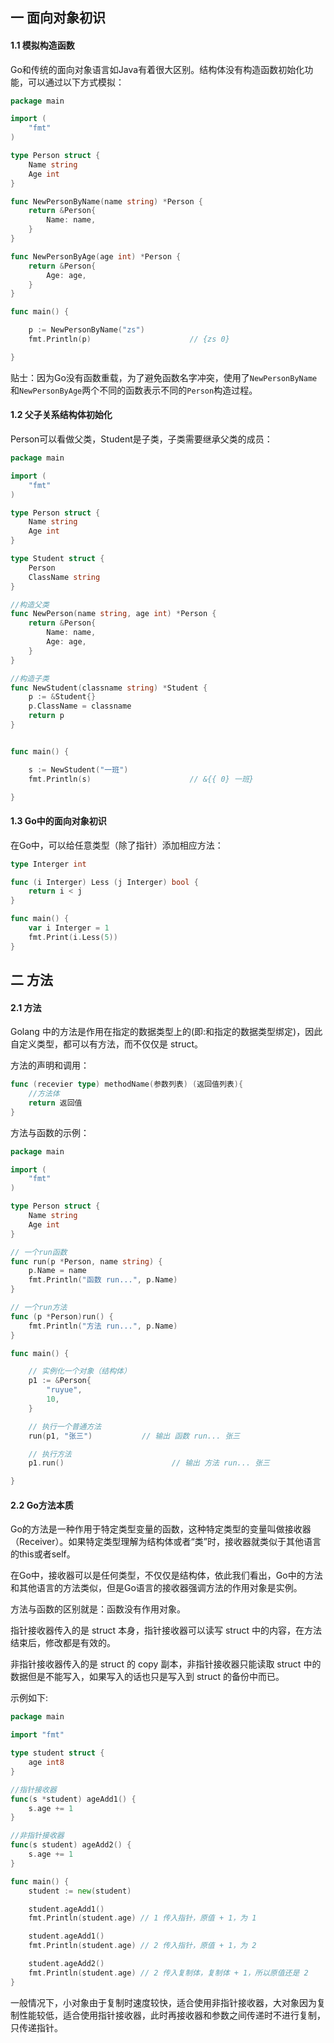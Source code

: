 ## 一 面向对象初识

#### 1.1 模拟构造函数

Go和传统的面向对象语言如Java有着很大区别。结构体没有构造函数初始化功能，可以通过以下方式模拟：
```go
package main

import (
	"fmt"
)

type Person struct {
	Name string
	Age int
}

func NewPersonByName(name string) *Person {
	return &Person{
		Name: name,
	}
}

func NewPersonByAge(age int) *Person {
	return &Person{
		Age: age,
	}
}

func main() {

	p := NewPersonByName("zs")
	fmt.Println(p)						// {zs 0}

}
```

贴士：因为Go没有函数重载，为了避免函数名字冲突，使用了`NewPersonByName`和`NewPersonByAge`两个不同的函数表示不同的`Person`构造过程。

#### 1.2 父子关系结构体初始化

Person可以看做父类，Student是子类，子类需要继承父类的成员：
```go
package main

import (
	"fmt"
)

type Person struct {
	Name string
	Age int
}

type Student struct {
	Person
	ClassName string
}

//构造父类
func NewPerson(name string, age int) *Person {
	return &Person{
		Name: name,
		Age: age,
	}
}

//构造子类
func NewStudent(classname string) *Student {
	p := &Student{}
	p.ClassName = classname
	return p
}


func main() {

	s := NewStudent("一班")
	fmt.Println(s)						// &{{ 0} 一班}

}
```

#### 1.3 Go中的面向对象初识

在Go中，可以给任意类型（除了指针）添加相应方法：
```go
type Interger int

func (i Interger) Less (j Interger) bool {
	return i < j
}

func main() {
	var i Interger = 1
	fmt.Print(i.Less(5))
}
```

## 二 方法

#### 2.1 方法

Golang 中的方法是作用在指定的数据类型上的(即:和指定的数据类型绑定)，因此自定义类型，都可以有方法，而不仅仅是 struct。  

方法的声明和调用：
```go
func (recevier type) methodName(参数列表) (返回值列表){ 
    //方法体
    return 返回值
}
```

方法与函数的示例：
```go
package main

import (
	"fmt"
)

type Person struct {
	Name string
	Age int
}

// 一个run函数
func run(p *Person, name string) {
	p.Name = name
	fmt.Println("函数 run...", p.Name)
}

// 一个run方法
func (p *Person)run() {
	fmt.Println("方法 run...", p.Name)
}

func main() {

	// 实例化一个对象（结构体）
	p1 := &Person{
		"ruyue",
		10,
	}

	// 执行一个普通方法
	run(p1, "张三")			// 输出 函数 run... 张三

	// 执行方法
	p1.run()						// 输出 方法 run... 张三

}
```

#### 2.2 Go方法本质

Go的方法是一种作用于特定类型变量的函数，这种特定类型的变量叫做接收器（Receiver）。如果特定类型理解为结构体或者“类”时，接收器就类似于其他语言的this或者self。  

在Go中，接收器可以是任何类型，不仅仅是结构体，依此我们看出，Go中的方法和其他语言的方法类似，但是Go语言的接收器强调方法的作用对象是实例。

方法与函数的区别就是：函数没有作用对象。

指针接收器传入的是 struct 本身，指针接收器可以读写 struct 中的内容，在方法结束后，修改都是有效的。

非指针接收器传入的是 struct 的 copy 副本，非指针接收器只能读取 struct 中的数据但是不能写入，如果写入的话也只是写入到 struct 的备份中而已。

示例如下:

```go
package main

import "fmt"

type student struct {
	age int8
}

//指针接收器
func(s *student) ageAdd1() {
	s.age += 1
}

//非指针接收器
func(s student) ageAdd2() {
	s.age += 1
}

func main() {
	student := new(student)

	student.ageAdd1()
	fmt.Println(student.age) // 1 传入指针，原值 + 1，为 1

	student.ageAdd1()
	fmt.Println(student.age) // 2 传入指针，原值 + 1，为 2

	student.ageAdd2()
	fmt.Println(student.age) // 2 传入复制体，复制体 + 1，所以原值还是 2
}
```

一般情况下，小对象由于复制时速度较快，适合使用非指针接收器，大对象因为复制性能较低，适合使用指针接收器，此时再接收器和参数之间传递时不进行复制，只传递指针。